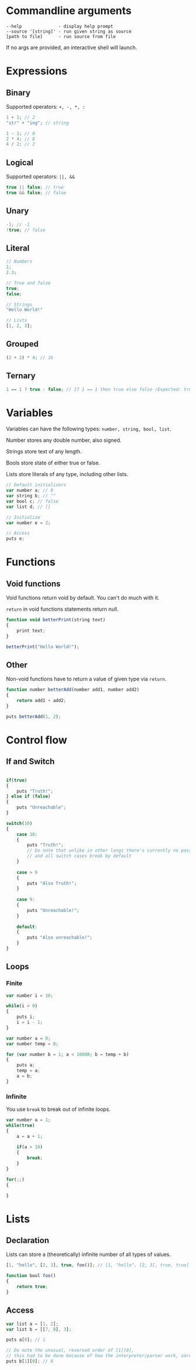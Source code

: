 # Commandline arguments

```
--help              - display help prompt
--source '[string]' - run given string as source
[path to file]      - run source from file
```

If no args are provided, an interactive shell will launch.

# Expressions

## Binary

Supported operators: `+, -, *, :`

```js
1 + 1; // 2
"str" + "ing"; // string

1 - 1; // 0
2 * 4; // 8
4 / 2; // 2
```

## Logical

Supported operators: `||, &&`

```js
true || false; // true
true && false; // false
```

## Unary

```js
-1; // -1
!true; // false
```

## Literal

```js
// Numbers
1;
2.3;

// True and false
true;
false;

// Strings
"Hello World!"

// Lists
[1, 2, 3];
```

## Grouped

```js
(2 + 2) * 4; // 16
```

## Ternary

```js
1 == 1 ? true : false; // If 1 == 1 then true else false (Expected: true) 
```

# Variables

Variables can have the following types: `number, string, bool, list`.

Number stores any double number, also signed.

Strings store text of any length.

Bools store state of either true or false.

Lists store literals of any type, including other lists.

```js
// Default initializers
var number a; // 0
var string b; // ""
var bool c; // false
var list d; // []

// Initialize
var number e = 2;

// Access
puts e;
```

# Functions

## Void functions

Void functions return void by default. You can't do much with it.

`return` in void functions statements return null.

```js
function void betterPrint(string text)
{
    print text;
}

betterPrint("Hello World!");
```

## Other

Non-void functions have to return a value of given type via `return`.

```js
function number betterAdd(number add1, number add2)
{
    return add1 + add2;
}

puts betterAdd(1, 2);
```

# Control flow

## If and Switch

```js

if(true)
{
    puts "Truth!";
} else if (false)
{
    puts "Unreachable";
}

switch(10)
{
    case 10:
    {
        puts "Truth!";
        // Do note that unlike in other langs there's currently no pass through
        // and all switch cases break by default
    }
    
    case > 9
    {
        puts "Also Truth!";
    }
    
    case 9:
    {
        puts "Unreachable!";
    }
    
    default:
    {
        puts "Also unreachable!";
    }
}
```

## Loops

### Finite

```js
var number i = 10;

while(i > 0)
{
    puts i;
    i = i - 1;
}

var number a = 0;
var number temp = 0;

for (var number b = 1; a < 10000; b = temp + b)
{
    puts a;
    temp = a;
    a = b;
}
```

### Infinite

You use `break` to break out of infinite loops.

```js
var number a = 1;
while(true)
{
    a = a + 1;
    
    if(a > 10)
    {
        break;
    }
}

for(;;)
{

}
```

# Lists

## Declaration

Lists can store a (theoretically) infinite number of all types of values.

```js
[1, "hello", [2, 3], true, foo()]; // [1, "hello", [2, 3], true, true]

function bool foo()
{
    return true;
}
```

## Access

```js
var list a = [1, 2];
var list b = [[7, 8], 3];

puts a[0]; // 1

// Do note the unusual, reversed order of [1][0], 
// this had to be done because of how the interpreter/parser work, sorry!
puts b[1][0]; // 8
```